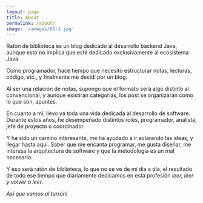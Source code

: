 ```yaml
---
layout: page
title: About
permalink: /about/
image: '/images/01-1.jpg'
---
```


Ratón de biblioteca es un blog dedicado al desarrollo backend Java, aunque esto no implica que esté dedicado exclusivamente al ecosistema Java.

Como programador, hace tiempo que necesito estructurar notas, lecturas, código, etc., y finalmente me decidí por un blog.

Al ser una relación de notas, supongo que el formato será algo distinto al convencional, y aunque existirán categorías, los post se organizarán como lo que son, apuntes.

En cuanto a mí, llevo ya toda una vida dedicada al desarrollo de software. Durante estos años, he desempeñado distintos roles, programador, analista, jefe de proyecto o coordinador.

Y ha sido un camino interesante, me ha ayudado a ir aclarando las ideas, y llegar hasta aquí. Saber que me encanta programar, me gusta diseñar, me interesa la arquitectura de software y que la metodología es un mal necesario.

Y eso será ratón de biblioteca, lo que no se ve de mi día a día, el resultado de todo ese tiempo que diariamente dedicamos en esta profesión _leer, leer y volver a leer_.

*Así que vamos al turrón!*